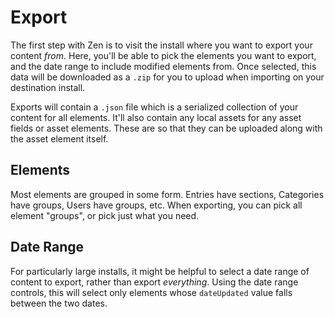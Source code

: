 # Export
The first step with Zen is to visit the install where you want to export your content _from_. Here, you'll be able to pick the elements you want to export, and the date range to include modified elements from. Once selected, this data will be downloaded as a `.zip` for you to upload when importing on your destination install.

Exports will contain a `.json` file which is a serialized collection of your content for all elements. It'll also contain any local assets for any asset fields or asset elements. These are so that they can be uploaded along with the asset element itself.

## Elements
Most elements are grouped in some form. Entries have sections, Categories have groups, Users have groups, etc. When exporting, you can pick all element "groups", or pick just what you need.

## Date Range
For particularly large installs, it might be helpful to select a date range of content to export, rather than export _everything_. Using the date range controls, this will select only elements whose `dateUpdated` value falls between the two dates.